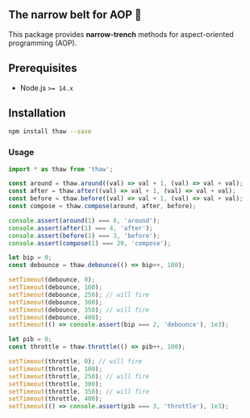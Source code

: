 The narrow belt for AOP 🎀
---
This package provides **narrow-trench** methods for aspect-oriented programming (AOP).

## Prerequisites

* Node.js `>= 14.x`

## Installation

```bash
npm install thaw --save
```

### Usage

```javascript
import * as thaw from 'thaw';

const around = thaw.around((val) => val + 1, (val) => val + val);
const after = thaw.after((val) => val + 1, (val) => val + val);
const before = thaw.before((val) => val + 1, (val) => val + val);
const compose = thaw.compose(around, after, before);

console.assert(around(1) === 6, 'around');
console.assert(after(1) === 4, 'after');
console.assert(before(1) === 3, 'before');
console.assert(compose(1) === 29, 'compose');

let bip = 0;
const debounce = thaw.debounce(() => bip++, 100);

setTimeout(debounce, 0);
setTimeout(debounce, 100);
setTimeout(debounce, 250); // will fire
setTimeout(debounce, 300);
setTimeout(debounce, 350); // will fire
setTimeout(debounce, 400);
setTimeout(() => console.assert(bip === 2, 'debounce'), 1e3);

let pib = 0;
const throttle = thaw.throttle(() => pib++, 100);

setTimeout(throttle, 0); // will fire
setTimeout(throttle, 100);
setTimeout(throttle, 250); // will fire
setTimeout(throttle, 300);
setTimeout(throttle, 350); // will fire
setTimeout(throttle, 400);
setTimeout(() => console.assert(pib === 3, 'throttle'), 1e3);
```
